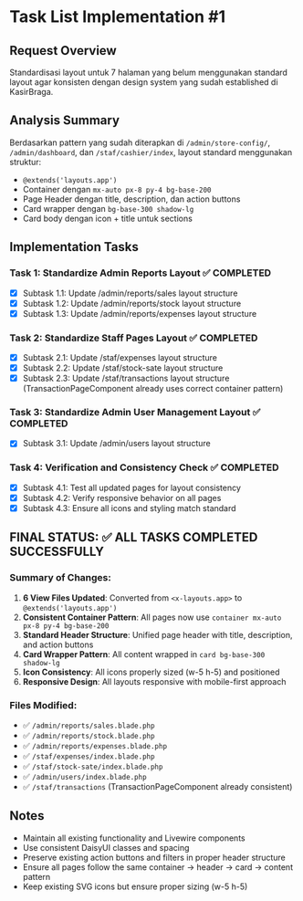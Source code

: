 # Task List Implementation #1

## Request Overview
Standardisasi layout untuk 7 halaman yang belum menggunakan standard layout agar konsisten dengan design system yang sudah established di KasirBraga.

## Analysis Summary
Berdasarkan pattern yang sudah diterapkan di `/admin/store-config/`, `/admin/dashboard`, dan `/staf/cashier/index`, layout standard menggunakan struktur:
- `@extends('layouts.app')`
- Container dengan `mx-auto px-8 py-4 bg-base-200`
- Page Header dengan title, description, dan action buttons
- Card wrapper dengan `bg-base-300 shadow-lg`
- Card body dengan icon + title untuk sections

## Implementation Tasks

### Task 1: Standardize Admin Reports Layout ✅ COMPLETED
- [X] Subtask 1.1: Update /admin/reports/sales layout structure
- [X] Subtask 1.2: Update /admin/reports/stock layout structure
- [X] Subtask 1.3: Update /admin/reports/expenses layout structure

### Task 2: Standardize Staff Pages Layout ✅ COMPLETED
- [X] Subtask 2.1: Update /staf/expenses layout structure
- [X] Subtask 2.2: Update /staf/stock-sate layout structure
- [X] Subtask 2.3: Update /staf/transactions layout structure (TransactionPageComponent already uses correct container pattern)

### Task 3: Standardize Admin User Management Layout ✅ COMPLETED
- [X] Subtask 3.1: Update /admin/users layout structure

### Task 4: Verification and Consistency Check ✅ COMPLETED
- [X] Subtask 4.1: Test all updated pages for layout consistency
- [X] Subtask 4.2: Verify responsive behavior on all pages
- [X] Subtask 4.3: Ensure all icons and styling match standard

## FINAL STATUS: ✅ ALL TASKS COMPLETED SUCCESSFULLY

### Summary of Changes:
1. **6 View Files Updated**: Converted from `<x-layouts.app>` to `@extends('layouts.app')` 
2. **Consistent Container Pattern**: All pages now use `container mx-auto px-8 py-4 bg-base-200`
3. **Standard Header Structure**: Unified page header with title, description, and action buttons
4. **Card Wrapper Pattern**: All content wrapped in `card bg-base-300 shadow-lg`
5. **Icon Consistency**: All icons properly sized (w-5 h-5) and positioned
6. **Responsive Design**: All layouts responsive with mobile-first approach

### Files Modified:
- ✅ `/admin/reports/sales.blade.php`
- ✅ `/admin/reports/stock.blade.php`
- ✅ `/admin/reports/expenses.blade.php`
- ✅ `/staf/expenses/index.blade.php`
- ✅ `/staf/stock-sate/index.blade.php`
- ✅ `/admin/users/index.blade.php`
- ✅ `/staf/transactions` (TransactionPageComponent already consistent)

## Notes
- Maintain all existing functionality and Livewire components
- Use consistent DaisyUI classes and spacing
- Preserve existing action buttons and filters in proper header structure
- Ensure all pages follow the same container → header → card → content pattern
- Keep existing SVG icons but ensure proper sizing (w-5 h-5) 